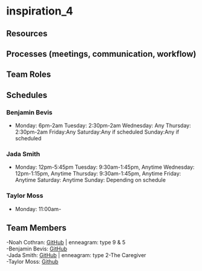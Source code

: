 # inspiration_4

## Resources

## Processes (meetings, communication, workflow)


## Team Roles

## Schedules
### Benjamin Bevis
- Monday: 6pm-2am Tuesday: 2:30pm-2am Wednesday: Any Thursday: 2:30pm-2am Friday:Any Saturday:Any if scheduled Sunday:Any if scheduled 
### Jada Smith
- Monday: 12pm-5:45pm Tuesday: 9:30am-1:45pm, Anytime Wednesday: 12pm-1:15pm, Anytime Thursday: 9:30am-1:45pm, Anytime Friday: Anytime Saturday: Anytime Sunday: Depending on schedule
### Taylor Moss
-  Monday: 11:00am-


## Team Members
-Noah Cothran: [GitHub](https://github.com/NoahCothran) | enneagram: type 9 & 5 <br>
-Benjamin Bevis: [GitHub](https://github.com/bbevis6196) <br>
-Jada Smith: [GitHub](https://github.com/jsmith698) | enneagram: type 2-The Caregiver <br>
-Taylor Moss: [Github](https://github.com/Taebun96) <br>
